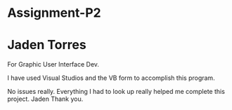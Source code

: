 # Assignment-P2
# Jaden Torres
For Graphic User Interface Dev. 

I have used Visual Studios and the VB form to accomplish this program.

No issues really. Everything I had to look up really helped me complete this project. 
Jaden
Thank you.
